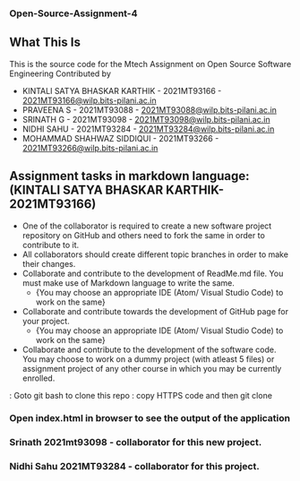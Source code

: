 ### Open-Source-Assignment-4
## What This Is
This is the source code for the Mtech Assignment on Open Source Software Engineering Contributed by
- KINTALI SATYA BHASKAR KARTHIK - 2021MT93166 - 2021MT93166@wilp.bits-pilani.ac.in
- PRAVEENA S - 2021MT93088 - 2021MT93088@wilp.bits-pilani.ac.in
- SRINATH G - 2021MT93098 - 2021MT93098@wilp.bits-pilani.ac.in
- NIDHI SAHU - 2021MT93284 - 2021MT93284@wilp.bits-pilani.ac.in
- MOHAMMAD SHAHWAZ SIDDIQUI - 2021MT93266 - 2021MT93266@wilp.bits-pilani.ac.in

## Assignment tasks in markdown language: (KINTALI SATYA BHASKAR KARTHIK-2021MT93166)

+ One of the collaborator is required to create a new software project repository on GitHub and others need to fork the same in order to contribute to it.
+ All collaborators should create different topic branches in order to make their changes.
+ Collaborate and contribute to the development of ReadMe.md file. You must make use of Markdown language to write the same.
  - {You may choose an appropriate IDE (Atom/ Visual Studio Code) to work on the same}
+ Collaborate and contribute towards the development of GitHub page for your project.
  - {You may choose an appropriate IDE (Atom/ Visual Studio Code) to work on the same}
+ Collaborate and contribute to the development of the software code. You may choose to work on a dummy project (with atleast 5 files) or assignment project of any other course in which you may be currently enrolled.

: Goto git bash to clone this repo
: copy HTTPS code and then git clone <https code>

### Open index.html in browser to see the output of the application

### Srinath 2021mt93098 - collaborator for this new project. 

### Nidhi Sahu 2021MT93284 - collaborator for this project. 